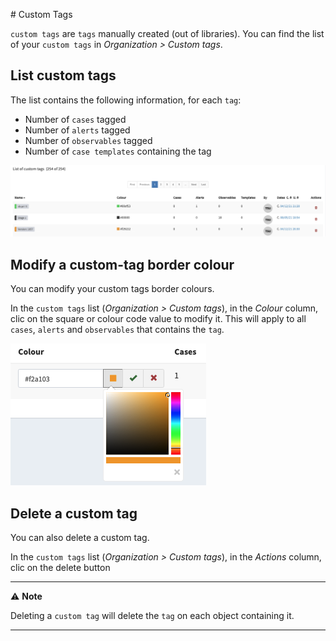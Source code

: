 # Custom Tags

`custom tags` are `tags` manually created (out of libraries). 
You can find the list of your `custom tags` in *Organization > Custom tags*.

## List custom tags

The list contains the following information, for each `tag`:

- Number of `cases` tagged
- Number of `alerts` tagged
- Number of `observables` tagged
- Number of `case templates` containing the tag

![list custom tags](../images/list-custom-tags.png)

## Modify a custom-tag border colour

You can modify your custom tags border colours. 

In the `custom tags` list (*Organization > Custom tags*), in the *Colour* column, clic on the square or colour code value to modify it. This will apply to all `cases`, `alerts` and `observables` that contains the `tag`.

![Custom tags colour modification](../images/modify-color-custom-tag.png)

## Delete a custom tag

You can also delete a custom tag. 

In the `custom tags` list (*Organization > Custom tags*), in the *Actions* column, clic on the delete button

---

⚠️ **Note**

Deleting a `custom tag` will delete the `tag` on each object containing it.

---
